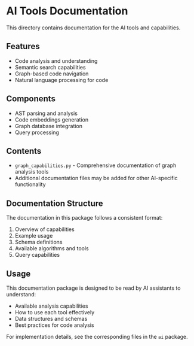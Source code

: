 # AI Tools Documentation

This directory contains documentation for the AI tools and capabilities.

## Features

- Code analysis and understanding
- Semantic search capabilities
- Graph-based code navigation
- Natural language processing for code

## Components

- AST parsing and analysis
- Code embeddings generation
- Graph database integration
- Query processing

## Contents

- `graph_capabilities.py` - Comprehensive documentation of graph analysis tools
- Additional documentation files may be added for other AI-specific functionality

## Documentation Structure

The documentation in this package follows a consistent format:

1. Overview of capabilities
2. Example usage
3. Schema definitions
4. Available algorithms and tools
5. Query capabilities

## Usage

This documentation package is designed to be read by AI assistants to understand:

- Available analysis capabilities
- How to use each tool effectively
- Data structures and schemas
- Best practices for code analysis

For implementation details, see the corresponding files in the `ai` package.
